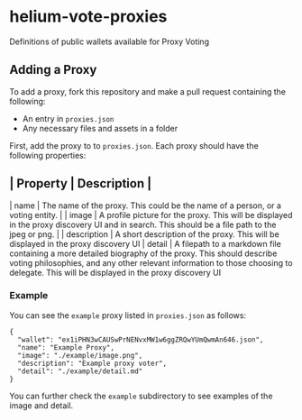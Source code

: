 # helium-vote-proxies

Definitions of public wallets available for Proxy Voting

## Adding a Proxy

To add a proxy, fork this repository and make a pull request containing the following:

- An entry in `proxies.json`
- Any necessary files and assets in a folder

First, add the proxy to to `proxies.json`. Each proxy should have the following properties:

## | Property | Description |

| name | The name of the proxy. This could be the name of a person, or a voting entity. |
| image | A profile picture for the proxy. This will be displayed in the proxy discovery UI and in search. This should be a file path to the jpeg or png. |
| description | A short description of the proxy. This will be displayed in the proxy discovery UI
| detail | A filepath to a markdown file containing a more detailed biography of the proxy. This should describe voting philosophies, and any other relevant information to those choosing to delegate. This will be displayed in the proxy discovery UI

### Example

You can see the `example` proxy listed in `proxies.json` as follows:

```
{
  "wallet": "ex1iPHN3wCAUSwPrNENvxMW1w6ggZRQwYUmQwmAn646.json",
  "name": "Example Proxy",
  "image": "./example/image.png",
  "description": "Example proxy voter",
  "detail": "./example/detail.md"
}
```

You can further check the `example` subdirectory to see examples of the image and detail.